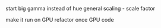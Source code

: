 start big
gamma instead of hue
general scaling - scale factor

make it run on GPU
refactor once GPU code
